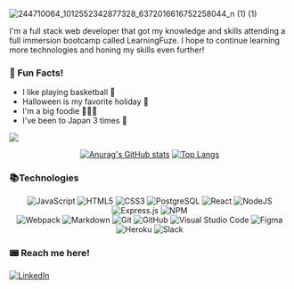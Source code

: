 


![244710064_1012552342877328_6372016616752258044_n (1) (1)](https://user-images.githubusercontent.com/82190583/137041661-0abd3451-5959-4a0f-b26a-7e3de0df4eeb.jpg)

I'm a full stack web developer that got my knowledge and skills attending a full immersion bootcamp called LearningFuze. I hope to continue learning more technologies and honing my skills even further!


### 🌟 Fun Facts!
* I like playing basketball 🏀
* Halloween is my favorite holiday 🎃
* I'm a big foodie 🍔🍕🍚
* I've been to Japan 3 times 🗾

 <p>
  <a href="https://count.getloli.com/"><img src="https://count.getloli.com/get/@:Mike" /></a>
  </p> 

<div align="center">
  
  [![Anurag's GitHub stats](https://github-readme-stats.vercel.app/api?username=mikesayala&show_icons=true&theme=tokyonight)](https://github.com/anuraghazra/github-readme-stats)
  [![Top Langs](https://github-readme-stats.vercel.app/api/top-langs/?username=anuraghazra&layout=compact&theme=tokyonight)](https://github.com/anuraghazra/github-readme-stats)

</div>

### 📚Technologies 

<div align="center">
  
![JavaScript](https://img.shields.io/badge/JavaScript-F7DF1E?&logo=javascript&logoColor=black&style=for-the-badge)
![HTML5](https://img.shields.io/badge/HTML-E34F26?style=for-the-badge&logo=html5&logoColor=white)
![CSS3](https://img.shields.io/badge/CSS-1572B6?style=for-the-badge&logo=css3&logoColor=white)
![PostgreSQL](https://img.shields.io/badge/PostgreSQL-4169E1?style=for-the-badge&logo=postgresql&logoColor=white)
![React](https://img.shields.io/badge/React-61DAFB?style=for-the-badge&logo=react&logoColor=black)
![NodeJS](https://img.shields.io/badge/Node.js-339933?style=for-the-badge&logo=node.js&logoColor=white)
![Express.js](https://img.shields.io/badge/express.js-404D59.svg?style=for-the-badge&logo=express&logoColor=white)
![NPM](https://img.shields.io/badge/NPM-CB3837.svg?style=for-the-badge&logo=npm&logoColor=white)<br>
![Webpack](https://img.shields.io/badge/webpack-8DD6F9.svg?style=for-the-badge&logo=webpack&logoColor=black)
![Markdown](https://img.shields.io/badge/Markdown-000000?style=for-the-badge&logo=markdown&logoColor=white)
![Git](https://img.shields.io/badge/git-F05032.svg?style=for-the-badge&logo=git&logoColor=white)
![GitHub](https://img.shields.io/badge/GitHub-181717?style=for-the-badge&logo=github&logoColor=white)
![Visual Studio Code](https://img.shields.io/badge/VS%20Code-007ACC.svg?style=for-the-badge&logo=visual-studio-code&logoColor=white)
![Figma](https://img.shields.io/badge/figma-%23F24E1E.svg?style=for-the-badge&logo=figma&logoColor=white)<br>
![Heroku](https://img.shields.io/badge/Heroku-430098?style=for-the-badge&logo=heroku&logoColor=white)
![Slack](https://img.shields.io/badge/Slack-4A154B?style=for-the-badge&logo=slack&logoColor=white)
  
</div> 

### 📟 Reach me here! 

[![LinkedIn](https://img.shields.io/badge/linkedin-%230077B5.svg?style=for-the-badge&logo=linkedin&logoColor=white)](https://www.linkedin.com/in/mike-ayala/)
